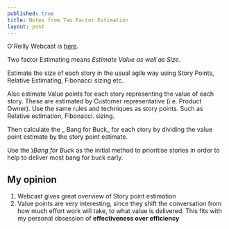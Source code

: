 ```yaml
---
published: true
title: Notes from Two Factor Estimation
layout: post
---
```

O'Reilly Webcast is [here](http://www.oreilly.com/pub/e/3592).

Two factor Estimating means _Estimate Value as well as Size_.

Estimate the size of each story in the usual agile way using Story Points, Relative Estimating, Fibonacci sizing etc.

Also estimate Value points for each story representing the value of each story.
These are estimated by Customer representative (i.e. Product Owner). 
Use the same rules and techniques as story points. Such as Relative estimation, Fibonacci. sizing.

Then calculate the _ Bang for Buck_ for each story by dividing the value point estimate by the story point estimate.

Use the )_Bang for Buck_ as the initial method to prioritise stories in order to help to deliver most bang for buck early.

## My opinion
1. Webcast gives great overview of Story point estimation
2. Value points are very interesting, since they shift the conversation from how much effort work will take, to what value is delivered. 
This fits with my personal obsession of __effectiveness over efficiency__